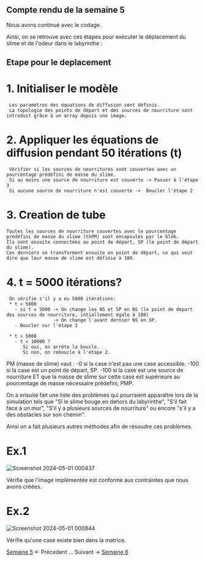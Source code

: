 ## Compte rendu de la semaine 5

Nous avons continué avec le codage.

Ainsi, on se retrouve avec ces étapes pour exécuter le déplacement du slime et de l'odeur dans le labyrinthe : 

## Etape pour le deplacement

# 1. Initialiser le modèle
     Les paramètres des équations de diffusion sont définis.
     La topologie des points de départ et des sources de nourriture sont introduit grâce à un array depuis une image.

# 2. Appliquer les équations de diffusion pendant 50 itérations (t)
     Vérifier si les sources de nourritures sont couvertes avec un pourcentage prédéfini de masse du slime.
     Si au moins une source de nourriture est couverte -> Passer à l'étape 3
     Si aucune source de nourriture n'est couverte ->  Boucler l'étape 2 

# 3. Creation de tube
    Toutes les sources de nourriture couvertes avec le pourcentage prédéfini de masse du slime (thPM) sont encapsulés par le blob.
    Ils sont ensuite connectées au point de départ, SP (le point de départ du slime).
    Ces derniers se transforment ensuite en point de départ, ce qui veut dire que leur masse de slime est définie à 100.

# 4. t = 5000 itérations?
     On vérifie s'il y a eu 5000 itérations:
     * t < 5000
       - si t = 5000 -> On change les NS et SP en NS (le point de depart des sources de nourriture, intiallement égale à 100) 
                     -> On change l'avant dernier NS en SP.
       - Boucler sur l'étape 2

     * t > 5000
       - t < 10000 ?
          Si oui, on arrête la boucle.
          Si non, on reboucle à l'étape 2.


PM (masse de slime) vaut :
-0 si la case n'est pas une case accessible.
-100 si la case est un point de départ, SP.
-100 si la case est une source de nourriture ET que la masse de slime sur cette case est supérieure au pourcentage de masse nécessaire prédefini, PMP.


On a ensuite fait une liste des problèmes qui pourraient apparaître lors de la simulation tels que "Si le slime bouge en dehors du labyrinthe", "S'il fait face à un mur", "S'il y a plusieurs sources de nourriture" ou encore "s'il y a des obstacles sur son chemin".

Ainsi on a fait plusieurs autres méthodes afin de résoudre ces problèmes.

# Ex.1
![Screenshot 2024-05-01 000437](https://github.com/are-dynamic-2024-g4/croissance-du-blob/assets/160231182/87ef90f8-b1d7-4a87-9a9a-967fdd316205)

Vérifie que l'image implémentée est conforme aux contraintes que nous avons créées.


# Ex.2
![Screenshot 2024-05-01 000844](https://github.com/are-dynamic-2024-g4/croissance-du-blob/assets/160231182/9fe574f5-039e-43e6-bd4d-c883028792cb)

Vérifie qu'une case existe bien dans la matrice.

[Semaine 5](https://are-dynamic-2024-g4.github.io/croissance-du-blob/semaine5) <- Précedent ... Suivant -> [Semaine 6](https://are-dynamic-2024-g4.github.io/croissance-du-blob/semaine6)



